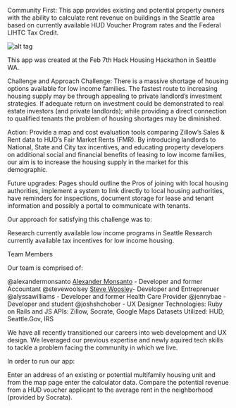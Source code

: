 Community First:
This app provides existing and potential property owners with the ability to calculate rent revenue on buildings in the Seattle area based on currently available HUD Voucher Program rates and the Federal LIHTC Tax Credit.

![alt tag](http://i.imgur.com/PXDnCga.jpg)

This app was created at the Feb 7th Hack Housing Hackathon in Seattle WA.

Challenge and Approach
Challenge: There is a massive shortage of housing options available for low income families. The fastest route to increasing housing supply may be through appealing to private landlord’s investment strategies. If adequate return on investment could be demonstrated to real estate investors (and private landlords); while providing a direct connection to qualified tenants the problem of housing shortages may be diminished.

Action: Provide a map and cost evaluation tools comparing Zillow’s Sales & Rent data to HUD’s Fair Market Rents (FMR).  By introducing landlords to National, State and City tax incentives, and educating property developers on additional social and financial benefits of leasing to low income families, our aim is to increase the housing supply in the market for this demographic.

Future upgrades: Pages should outline the Pros of joining with local housing authorities, implement a system to link directly to local housing authorities, have reminders for inspections, document storage for lease and tenant information and possibly a portal to communicate with tenants.

Our approach for satisfying this challenge was to:

Research currently available low income programs in Seattle
Research currently available tax incentives for low income housing.

Team Members

Our team is comprised of:

@alexandermonsanto [Alexander Monsanto](https://www.linkedin.com/in/alexandermonsanto) - Developer and former Accountant
@stevewoolsey [Steve Woosley](www.linkedin.com/in/stevewoolsey)- Developer and Entreprenuer
@alyssawilliams - Developer and former Health Care Provider
@jennybae - Developer and student
@joshshchober - UX Designer
Technologies: Ruby on Rails and JS
APIs: Zillow, Socrate, Google Maps
Datasets Utilized: HUD, Seattle.Gov, IRS

We have all recently transitioned our careers into web development and UX design. We leveraged our previous expertise and newly aquired tech skills to tackle a problem facing the community in which we live.

In order to run our app:

Enter an address of an existing or potential multifamily housing unit and from the map page enter the calculator data. Compare the potential revenue from a HUD voucher applicant to the average rent in the neighborhood (provided by Socrata).



